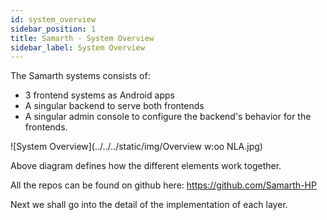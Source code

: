 ```yaml
---
id: system_overview
sidebar_position: 1
title: Samarth - System Overview
sidebar_label: System Overview
---
```


The Samarth systems consists of:
* 3 frontend systems as Android apps
* A singular backend to serve both frontends
* A singular admin console to configure the backend's behavior for the frontends.

![System Overview](../../../static/img/Overview w:oo NLA.jpg)

Above diagram defines how the different elements work together. 

All the repos can be found on github here: https://github.com/Samarth-HP

Next we shall go into the detail of the implementation of each layer. 
